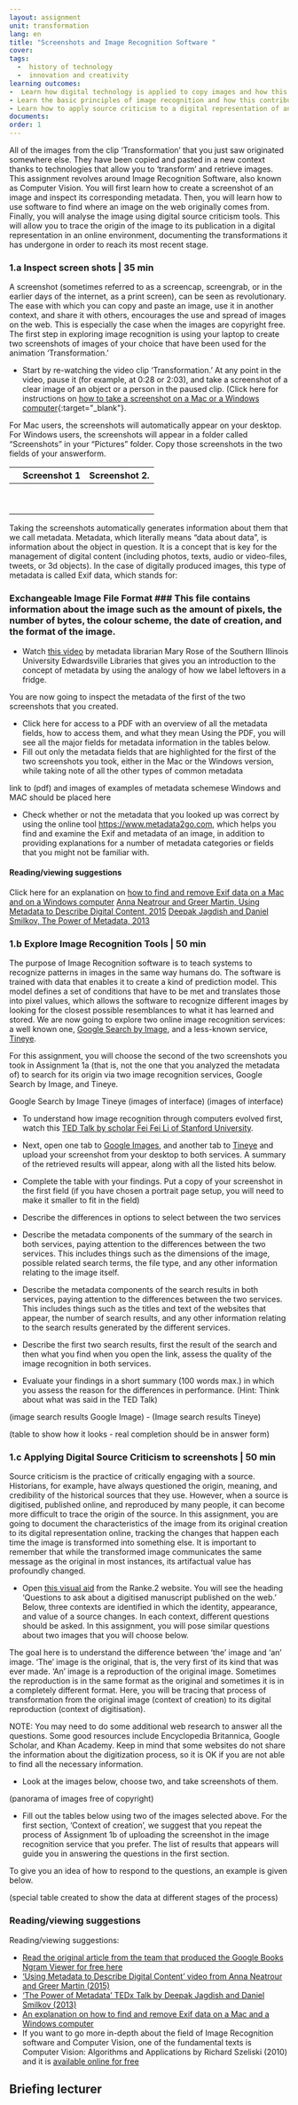 ```yaml
---
layout: assignment
unit: transformation
lang: en
title: "Screenshots and Image Recognition Software "  
cover:
tags:
  -  history of technology
  -  innovation and creativity
learning outcomes: 
-  Learn how digital technology is applied to copy images and how this automatically generates metadata (information about the copy that has been created)
- Learn the basic principles of image recognition and how this contributes to a move from textual to multimodal forms of communication.
- Learn how to apply source criticism to a digital representation of an object that has been published online. 
documents:
order: 1
---
```

All of the images from the clip ‘Transformation’ that you just saw originated somewhere else. They have been copied and pasted in a new context thanks to technologies that allow you to ‘transform’ and retrieve images. This assignment revolves around Image Recognition Software, also known as Computer Vision. You will first learn how to create a screenshot of an image and inspect its corresponding metadata. Then, you will learn how to use software to find where an image on the web originally comes from. Finally, you will analyse the image using digital source criticism tools. This will allow you to  trace the origin of the image to its publication in a digital representation in an online environment, documenting the transformations it has undergone in order to reach its most recent stage.

<!-- more -->

<!-- briefing-student -->


### 1.a  Inspect screen shots |   35 min
<!-- section-contents -->

A screenshot (sometimes referred to as a screencap, screengrab, or in the earlier days of the internet, as a print screen), can be seen as revolutionary. The ease with which you can copy and paste an image, use it in another context, and share it with others, encourages the use and spread of images on the web. This is especially the case when the images are copyright free. The first step in exploring image recognition is using your laptop to create two screenshots of images of your choice that have been used for the animation ‘Transformation.’ 

- Start by re-watching the video clip ‘Transformation.’ At any point in the video, pause it (for example, at 0:28 or 2:03), and take a screenshot of a clear image of an object or a person in the paused clip.
 (Click here for instructions on [how to take a screenshot on a Mac or a Windows computer](https://lifehacker.com/how-to-take-a-screenshot-or-picture-of-whats-on-your-co-5825771){:target="_blank"}. 

For Mac users, the screenshots will automatically appear on your desktop. For Windows users, 
the screenshots will appear in a folder called “Screenshots” in your “Pictures” folder.
Copy those screenshots in the two fields of your answerform.

|      | Screenshot 1             |        Screenshot 2.       |
| ---  |--------------------------|----------------------------|
|      |                          |                            |
|      |                          |                            |
|      |                          |                            |
|      |                          |                            |
|      |                          |                            |
|      |                          |                            |
|      |                          |                            |
|      |                          |                            |
|      |                          |                            |

Taking the screenshots automatically generates information about them that we call metadata. Metadata, which literally means “data about data”, is information about the object in question. It is a concept that is key for the management of digital content (including photos, texts, audio or video-files, tweets, or 3d objects). In the case of digitally produced images, this type of metadata is called Exif data, which stands for: 
### Exchangeable Image File Format ### This file contains information about the image such as the amount of pixels, the number of bytes, the colour scheme, the date of creation, and the format of the image. 

- Watch [this video](https://www.youtube.com/watch?v=ABF2FvSPVYE) by metadata librarian Mary Rose of the Southern Illinois University Edwardsville Libraries that gives you an introduction to the concept of metadata by using the analogy of how we label leftovers in a fridge.

You are now going to inspect the metadata of the first of the two screenshots that you created. 
- Click here for access to a PDF with an overview of all the metadata fields, how to access them, and what they mean
Using the PDF, you will see all the major fields for metadata information in the tables below. 
- Fill out only the metadata fields that are highlighted for the first of the two screenshots you took, either in the Mac or the Windows version, while taking note of all the other types of common metadata

link to (pdf) and images of examples of metadata schemese Windows and MAC should be placed here 



- Check whether or not the metadata that you looked up was correct by using the online tool https://www.metadata2go.com, which helps you find and examine the Exif and metadata of an image, in addition to providing explanations for a number of metadata categories or fields that you might not be familiar with.


#### Reading/viewing  suggestions 
Click here for an explanation on [how to find and remove Exif data on a Mac and on a Windows computer](https://www.howtogeek.com/203592/what-is-exif-data-and-how-to-remove-it/)
[Anna Neatrour and Greer Martin, Using Metadata to Describe Digital Content, 2015](https://www.youtube.com/watch?v=RqgFLj_yspk) 
[Deepak Jagdish and Daniel Smilkov, The Power of Metadata, 2013](https://www.youtube.com/watch?v=i2a8pDbCabg)


<!-- section -->

### 1.b  Explore Image Recognition Tools | 50 min
<!-- section-contents -->

The purpose of Image Recognition software is to teach systems to recognize patterns in images in the same way humans do. The software is trained with data that enables it to create a kind of prediction model. This model defines a set of conditions that have to be met and translates those into pixel values, which allows the software to recognize different images by looking for the closest possible resemblances to what it has learned and stored.  We are now going to explore two online image recognition services: a well known one, [Google Search by Image](https://www.google.com/imghp?hl=en), and a less-known service, [Tineye](https://tineye.com).

For this assignment, you will choose the second  of the two screenshots you took in Assignment 1a (that is, not the one that you analyzed the metadata of) to search for its origin via two image recognition services, Google Search by Image, and Tineye. 

 Google Search by Image          Tineye 
 (images of interface)           (images of interface)


- To understand how image recognition through computers evolved first, watch this [TED Talk by scholar Fei Fei Li of Stanford University](https://www.ted.com/talks/fei_fei_li_how_we_re_teaching_computers_to_understand_pictures?utm_campaign=tedspread--a&utm_medium=referral&utm_source=tedcomshare). 
- Next, open one tab to [Google Images](https://images.google.com/), and another tab to [Tineye](https://tineye.com) and upload your screenshot from your desktop to both services. A summary of the retrieved results will appear, along with all the listed hits below.
- Complete the table with your findings. Put a copy of your screenshot in the first field (if you have chosen a portrait page setup, you will need to make it smaller to fit in the field)
- Describe the differences in options to select between the two services 
- Describe the metadata components of the summary of the search in both services, paying attention to the differences between the two services. This includes things such as the dimensions of the image, possible related search terms, the file type, and any other information relating to the image itself.
- Describe the metadata components of the search results in both services, paying attention to the differences between the two services. This includes things such as the titles and text of the websites that appear, the number of search results, and any other information relating to the search results generated by the different services.
- Describe the first two search results, first the result of the search and then what you find when you open the link, assess the quality of the image recognition in both services.

- Evaluate your findings in a short summary (100 words max.) in which you assess the reason for the differences in performance. (Hint: Think about what was said in the TED Talk)


(image search results Google Image)   -    (Image search results Tineye)

(table to show how it looks - real completion should be in answer form)

<!-- section -->

### 1.c Applying Digital Source Criticism to screenshots | 50 min
<!-- section-contents -->

Source criticism is the practice of critically engaging with a source. Historians, for example, have always questioned the origin, meaning, and credibility of the historical sources that they use. However, when a source is digitised, published online, and reproduced by many people, it can become more difficult to trace the origin of the source. In this assignment, you are going to document the characteristics of the image from its original creation to its digital representation online, tracking the changes that happen each time the image is transformed into something else. It is important to remember that while the transformed image communicates the same message as the original in most instances, its artifactual value has profoundly changed.

- Open [this visual aid](https://ranke2.uni.lu/assets/pdf/C3.1-visual-aid-3.pdf) from the Ranke.2 website. You will see the heading ‘Questions to ask about a digitised manuscript published on the web.’ Below, three contexts are identified in which 
the identity, appearance, and value of a source changes. In each context, different questions should be asked. 
In this assignment, you will pose similar questions about two images that you will choose below. 

The goal here is to understand the difference between ‘the’ image and ‘an’ image. ‘The’ image is the original, that is, the very first of its kind that was ever made. ‘An’ image is a reproduction of the original image. Sometimes the reproduction is in the same format as the original and sometimes it is in a completely different format. Here, you will be tracing that process of transformation from the original image (context of creation) to its digital reproduction (context of digitisation).

NOTE: You may need to do some additional web research to answer all the questions. Some good resources include Encyclopedia Britannica, Google Scholar, and Khan Academy. Keep in mind that some websites do not share the information about the digitization process, so it is OK if you are not able to find all the necessary information.


- Look at the images below, choose two, and take screenshots of them.

(panorama of images free of copyright) 

- Fill out the tables below using two of the images selected above. For the first section, ‘Context of creation’, we suggest that you repeat the process of Assignment 1b of uploading the screenshot in the image recognition service that you prefer. The list of results that appears will guide you in answering the questions in the first section. 

To give you an idea of how to respond to the questions, an example is given below. 

(special table created to show the data at different stages of the process) 

<!-- section -->

### Reading/viewing suggestions
<!-- section-contents -->


Reading/viewing suggestions:
- [Read the original article from the team that produced the Google Books Ngram Viewer for free here](https://dash.harvard.edu/handle/1/8899722)
- [‘Using Metadata to Describe Digital Content’ video from Anna Neatrour and Greer Martin (2015)](https://www.youtube.com/watch?v=RqgFLj_yspk)
- [‘The Power of Metadata’ TEDx Talk by Deepak Jagdish and Daniel Smilkov (2013)](https://www.youtube.com/watch?v=i2a8pDbCabg)
- [An explanation on how to find and remove Exif data on a Mac and a Windows computer](https://www.howtogeek.com/203592/what-is-exif-data-and-how-to-remove-it/)
- If you want to go more in-depth about the field of Image Recognition software and Computer Vision, one of the fundamental texts is Computer Vision: Algorithms and Applications by Richard Szeliski (2010) and it is [available online for free](http://szeliski.org/Book/)





<!-- briefing-teacher -->
## Briefing lecturer









